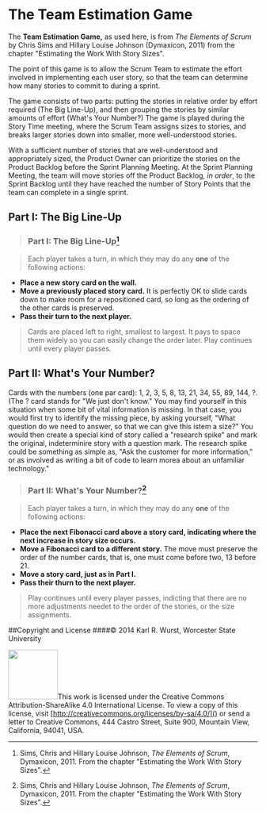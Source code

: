 # The Team Estimation Game
The **Team Estimation Game,** as used here, is from *The Elements of Scrum* by Chris Sims and Hillary Louise Johnson (Dymaxicon, 2011) from the chapter "Estimating the Work With Story Sizes".

The point of this game is to allow the Scrum Team to estimate the effort involved in implementing each user story, so that the team can determine how many stories to commit to during a sprint.

The game consists of two parts: putting the stories in relative order by effort required (The Big Line-Up), and then grouping the stories by similar amounts of effort (What's Your Number?) The game is played during the Story Time meeting, where the Scrum Team assigns sizes to stories, and breaks larger stories down into smaller, more well-understood stories.

With a sufficient number of stories that are well-understood and appropriately sized, the Product Owner can prioritize the stories on the Product Backlog before the Sprint Planning Meeting. At the Sprint Planning Meeting, the team will move stories off the Product Backlog, *in order*, to the Sprint Backlog until they have reached the number of Story Points that the team can complete in a single sprint.

## Part I: The Big Line-Up

>### Part I: The Big Line-Up[^1]

>Each player takes a turn, in which they may do any **one** of the following actions:
>
* **Place a new story card on the wall.**
* **Move a previously placed story card.** It is perfectly OK to slide cards down to make room for a repositioned card, so long as the ordering of the other cards is preserved.
* **Pass their turn to the next player.**

>Cards are placed left to right, smallest to largest. It pays to space them widely so you can easily change the order later. Play continues until every player passes.

## Part II: What's Your Number?

Cards with the numbers (one par card): 1, 2, 3, 5, 8, 13, 21, 34, 55, 89, 144, ?. (The ? card stands for "We just don't know." You may find yourself in this situation when some bit of vital information is missing. In that case, you would first try to identify the missing piece, by asking yourself, "What question do we need to answer, so that we can give this istem a size?" You would then create a special kind of story called a "research spike" and mark the original, indeterminire story with a question mark. The research spike could be something as simple as, "Ask the customer for more information," or as involved as writing a bit of code to learn morea about an unfamiliar technology."

>### Part II: What's Your Number?[^1]

>Each player takes a turn, in which they may do any **one** of the following actions:
>
* **Place the next Fibonacci card above a story card, indicating where the next increase in story size occurs.**
* **Move a Fibonacci card to a different story.** The move must preserve the order of the number cards, that is, one must come before two, 13 before 21.
* **Move a story card, just as in Part I.**
* **Pass their thurn to the next player.**

>Play continues until every player passes, indicting that there are no more adjustments needet to the order of the stories, or the size assignments.

[^1]: Sims, Chris and Hillary Louise Johnson, *The Elements of Scrum*, Dymaxicon, 2011. From the chapter "Estimating the Work With Story Sizes".

##Copyright and License
####&copy; 2014 Karl R. Wurst, Worcester State University

<img src="http://mirrors.creativecommons.org/presskit/buttons/88x31/png/by-sa.png" width=100px/>This work is licensed under the Creative Commons Attribution-ShareAlike 4.0 International License. To view a copy of this license, visit [http://creativecommons.org/licenses/by-sa/4.0/]() or send a letter to Creative Commons, 444 Castro Street, Suite 900, Mountain View, California, 94041, USA.
